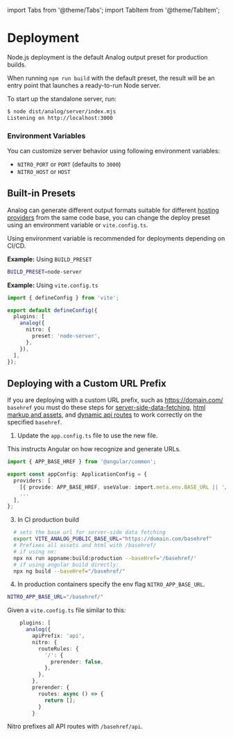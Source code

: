 import Tabs from '@theme/Tabs';
import TabItem from '@theme/TabItem';

# Deployment

Node.js deployment is the default Analog output preset for production builds.

When running `npm run build` with the default preset, the result will be an entry point that launches a ready-to-run Node server.

To start up the standalone server, run:

```bash
$ node dist/analog/server/index.mjs
Listening on http://localhost:3000
```

### Environment Variables

You can customize server behavior using following environment variables:

- `NITRO_PORT` or `PORT` (defaults to `3000`)
- `NITRO_HOST` or `HOST`

## Built-in Presets

Analog can generate different output formats suitable for different [hosting providers](/docs/features/deployment/providers) from the same code base, you can change the deploy preset using an environment variable or `vite.config.ts`.

Using environment variable is recommended for deployments depending on CI/CD.

**Example:** Using `BUILD_PRESET`

```bash
BUILD_PRESET=node-server
```

**Example:** Using `vite.config.ts`

```ts
import { defineConfig } from 'vite';

export default defineConfig({
  plugins: [
    analog({
      nitro: {
        preset: 'node-server',
      },
    }),
  ],
});
```

## Deploying with a Custom URL Prefix

If you are deploying with a custom URL prefix, such as https://domain.com/ `basehref` you must do these steps for [server-side-data-fetching](https://analogjs.org/docs/features/data-fetching/server-side-data-fetching), [html markup and assets](https://angular.io/api/common/APP_BASE_HREF), and [dynamic api routes](https://analogjs.org/docs/features/api/overview) to work correctly on the specified `basehref`.

1. Update the `app.config.ts` file to use the new file.

This instructs Angular on how recognize and generate URLs.

```ts
import { APP_BASE_HREF } from '@angular/common';

export const appConfig: ApplicationConfig = {
  providers: [
    [{ provide: APP_BASE_HREF, useValue: import.meta.env.BASE_URL || '/' }],
    ...
  ],
};
```

3. In CI production build

```bash
  # sets the base url for server-side data fetching
  export VITE_ANALOG_PUBLIC_BASE_URL="https://domain.com/basehref"
  # Prefixes all assets and html with /basehref/
  # if using nx:
  npx nx run appname:build:production --baseHref='/basehref/'
  # if using angular build directly:
  npx ng build --baseHref="/basehref/"
```

4. In production containers specify the env flag `NITRO_APP_BASE_URL`.

```bash
NITRO_APP_BASE_URL="/basehref/"
```

Given a `vite.config.ts` file similar to this:

```ts
    plugins: [
      analog({
        apiPrefix: 'api',
        nitro: {
          routeRules: {
            '/': {
              prerender: false,
            },
          },
        },
        prerender: {
          routes: async () => {
            return [];
          }
        }
```

Nitro prefixes all API routes with `/basehref/api`.
